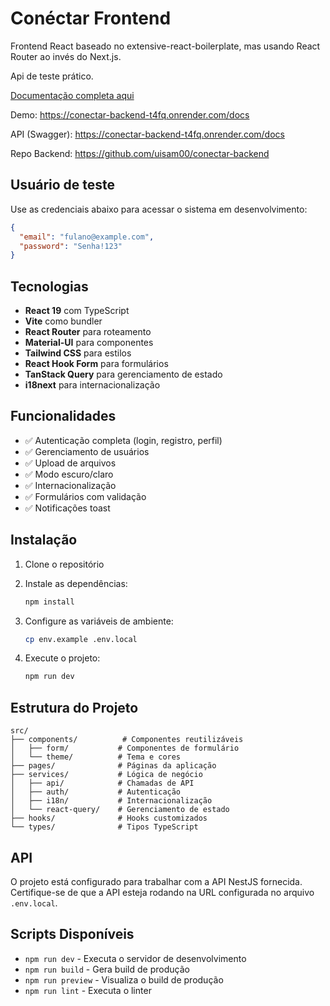# Conéctar Frontend

Frontend React baseado no extensive-react-boilerplate, mas usando React Router ao invés do Next.js.

Api de teste prático.

[Documentação completa aqui](/docs/readme.md)

Demo: https://conectar-backend-t4fq.onrender.com/docs

API (Swagger): https://conectar-backend-t4fq.onrender.com/docs

Repo Backend: https://github.com/uisam00/conectar-backend

## Usuário de teste

Use as credenciais abaixo para acessar o sistema em desenvolvimento:

```json
{
  "email": "fulano@example.com",
  "password": "Senha!123"
}
```

## Tecnologias

- **React 19** com TypeScript
- **Vite** como bundler
- **React Router** para roteamento
- **Material-UI** para componentes
- **Tailwind CSS** para estilos
- **React Hook Form** para formulários
- **TanStack Query** para gerenciamento de estado
- **i18next** para internacionalização

## Funcionalidades

- ✅ Autenticação completa (login, registro, perfil)
- ✅ Gerenciamento de usuários
- ✅ Upload de arquivos
- ✅ Modo escuro/claro
- ✅ Internacionalização
- ✅ Formulários com validação
- ✅ Notificações toast

## Instalação

1. Clone o repositório
2. Instale as dependências:
   ```bash
   npm install
   ```

3. Configure as variáveis de ambiente:
   ```bash
   cp env.example .env.local
   ```

4. Execute o projeto:
   ```bash
   npm run dev
   ```

## Estrutura do Projeto

```
src/
├── components/          # Componentes reutilizáveis
│   ├── form/           # Componentes de formulário
│   └── theme/          # Tema e cores
├── pages/              # Páginas da aplicação
├── services/           # Lógica de negócio
│   ├── api/            # Chamadas de API
│   ├── auth/           # Autenticação
│   ├── i18n/           # Internacionalização
│   └── react-query/    # Gerenciamento de estado
├── hooks/              # Hooks customizados
└── types/              # Tipos TypeScript
```

## API

O projeto está configurado para trabalhar com a API NestJS fornecida. Certifique-se de que a API esteja rodando na URL configurada no arquivo `.env.local`.

## Scripts Disponíveis

- `npm run dev` - Executa o servidor de desenvolvimento
- `npm run build` - Gera build de produção
- `npm run preview` - Visualiza o build de produção
- `npm run lint` - Executa o linter

